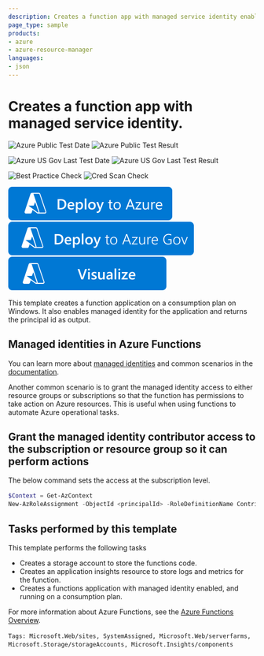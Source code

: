 ```yaml
---
description: Creates a function app with managed service identity enabled with Application Insights set up for logs and metrics.
page_type: sample
products:
- azure
- azure-resource-manager
languages:
- json
---
```

# Creates a function app with managed service identity.

![Azure Public Test Date](https://azurequickstartsservice.blob.core.windows.net/badges/quickstarts/microsoft.web/functions-managed-identity/PublicLastTestDate.svg)
![Azure Public Test Result](https://azurequickstartsservice.blob.core.windows.net/badges/quickstarts/microsoft.web/functions-managed-identity/PublicDeployment.svg)

![Azure US Gov Last Test Date](https://azurequickstartsservice.blob.core.windows.net/badges/quickstarts/microsoft.web/functions-managed-identity/FairfaxLastTestDate.svg)
![Azure US Gov Last Test Result](https://azurequickstartsservice.blob.core.windows.net/badges/quickstarts/microsoft.web/functions-managed-identity/FairfaxDeployment.svg)

![Best Practice Check](https://azurequickstartsservice.blob.core.windows.net/badges/quickstarts/microsoft.web/functions-managed-identity/BestPracticeResult.svg)
![Cred Scan Check](https://azurequickstartsservice.blob.core.windows.net/badges/quickstarts/microsoft.web/functions-managed-identity/CredScanResult.svg)

[![Deploy To Azure](https://raw.githubusercontent.com/Azure/azure-quickstart-templates/master/1-CONTRIBUTION-GUIDE/images/deploytoazure.svg?sanitize=true)]("https://portal.azure.com/#create/Microsoft.Template/uri/https%3A%2F%2Fraw.githubusercontent.com%2FAzure%2Fazure-quickstart-templates%2Fmaster%2Fquickstarts%2Fmicrosoft.web%2Ffunctions-managed-identity%2Fazuredeploy.json")
[![Deploy To Azure US Gov](https://raw.githubusercontent.com/Azure/azure-quickstart-templates/master/1-CONTRIBUTION-GUIDE/images/deploytoazuregov.svg?sanitize=true)]("https://portal.azure.us/#create/Microsoft.Template/uri/https%3A%2F%2Fraw.githubusercontent.com%2FAzure%2Fazure-quickstart-templates%2Fmaster%2Fquickstarts%2Fmicrosoft.web%2Ffunctions-managed-identity%2Fazuredeploy.json")
[![Visualize](https://raw.githubusercontent.com/Azure/azure-quickstart-templates/master/1-CONTRIBUTION-GUIDE/images/visualizebutton.svg?sanitize=true)]("http://armviz.io/#/?load=https%3A%2F%2Fraw.githubusercontent.com%2FAzure%2Fazure-quickstart-templates%2Fmaster%2Fquickstarts%2Fmicrosoft.web%2Ffunctions-managed-identity%2Fazuredeploy.json")

This template creates a function application on a consumption plan on Windows. It also enables managed identity for the application and returns the principal id as output.

## Managed identities in Azure Functions

You can learn more about [managed identities](https://docs.microsoft.com/azure/app-service/overview-managed-identity) and common scenarios in the [documentation](https://docs.microsoft.com/azure/app-service/overview-managed-identity#obtaining-tokens-for-azure-resources).

Another common scenario is to grant the managed identity access to either resource groups or subscriptions so that the function has permissions to take action on Azure resources. This is useful when using functions to automate Azure operational tasks.

## Grant the managed identity contributor access to the subscription or resource group so it can perform actions

The below command sets the access at the subscription level.

```powershell
$Context = Get-AzContext
New-AzRoleAssignment -ObjectId <principalId> -RoleDefinitionName Contributor -Scope "/subscriptions/$($Context.Subscription)"
```

## Tasks performed by this template

This template performs the following tasks

* Creates a storage account to store the functions code.
* Creates an application insights resource to store logs and metrics for the function.
* Creates a functions application with managed identity enabled, and running on a consumption plan.

For more information about Azure Functions, see the [Azure Functions Overview](https://azure.microsoft.com/documentation/articles/functions-overview/).

`Tags: Microsoft.Web/sites, SystemAssigned, Microsoft.Web/serverfarms, Microsoft.Storage/storageAccounts, Microsoft.Insights/components`
